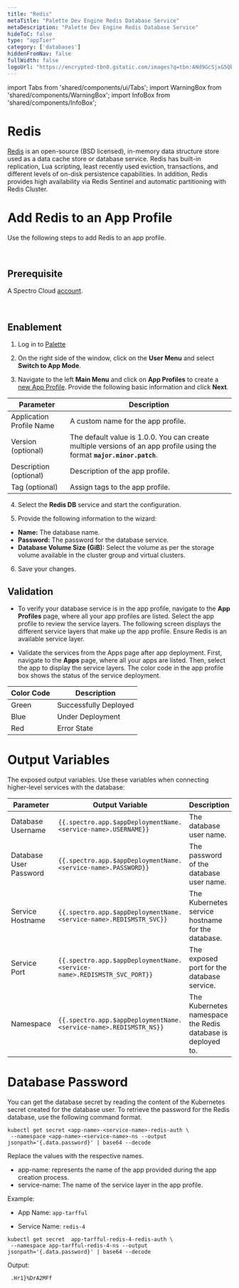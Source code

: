 ```yaml
---
title: "Redis"
metaTitle: "Palette Dev Engine Redis Database Service"
metaDescription: "Palette Dev Engine Redis Database Service"
hideToC: false
type: "appTier"
category: ['databases']
hiddenFromNav: false
fullWidth: false
logoUrl: "https://encrypted-tbn0.gstatic.com/images?q=tbn:ANd9GcSjxG5Qb38rX39m1M2p1W4t8H70OKpRY2breg&usqp=CAU"
---
```


import Tabs from 'shared/components/ui/Tabs';
import WarningBox from 'shared/components/WarningBox';
import InfoBox from 'shared/components/InfoBox';


# Redis

[Redis](https://redis.io/docs/about/) is an open-source (BSD licensed), in-memory data structure store used as a data cache store or database service. Redis has built-in replication, Lua scripting, least recently used eviction, transactions, and different levels of on-disk persistence capabilities. In addition, Redis provides high availability via Redis Sentinel and automatic partitioning with Redis Cluster.

# Add Redis to an App Profile

Use the following steps to add Redis to an app profile.

<br />

## Prerequisite

A Spectro Cloud [account](https://www.spectrocloud.com/get-started/).

<br />

## Enablement

1. Log in to [Palette](https://console.spectrocloud.com)


2. On the right side of the window, click on the **User Menu** and select **Switch to App Mode**.


3. Navigate to the left **Main Menu** and click on **App Profiles** to create a [new App Profile](/devx/app-profile/create-app-profile/). Provide the following basic information and click **Next**.

|         Parameter           | Description  |
|-----------------------------|-----------------|
|Application Profile Name | A custom name for the app profile.|
|Version (optional)       | The default value is 1.0.0. You can create multiple versions of an app profile using the format **`major.minor.patch`**.
|Description (optional)   | Description of the app profile. | 
|Tag (optional)           |  Assign tags to the app profile.|
 

4. Select the **Redis DB** service and start the configuration.
  

5. Provide the following information to the wizard:
  * **Name:** The database name.
  * **Password:** The password for the database service.
  * **Database Volume Size (GiB):** Select the volume as per the storage volume available in the cluster group and virtual clusters. 

6. Save your changes.
## Validation

* To verify your database service is in the app profile, navigate to the **App Profiles** page, where all your app profiles are listed. Select the app profile to review the service layers. The following screen displays the different service layers that make up the app profile. Ensure Redis is an available service layer.


* Validate the services from the Apps page after app deployment. First, navigate to the **Apps** page, where all your apps are listed. Then, select the app to display the service layers. The color code in the app profile box shows the status of the service deployment.

|**Color Code**| **Description**|
|--------------|--------------|
|Green| Successfully Deployed|
|Blue | Under Deployment|
|Red  | Error State|


# Output Variables

The exposed output variables. Use these variables when connecting higher-level services with the database:



| Parameter              | Output Variable                                                                     | Description                                     |
|------------------------|-------------------------------------------------------------------------------------|-------------------------------------------------|
| Database Username      | `{{.spectro.app.$appDeploymentName.<service-name>.USERNAME}}`              | The database user name.                         |
| Database User Password | `{{.spectro.app.$appDeploymentName.<service-name>.PASSWORD}}`              | The password of the database user name. |
| Service Hostname       | `{{.spectro.app.$appDeploymentName.<service-name>.REDISMSTR_SVC}}`      | The Kubernetes service hostname for the database.                |
| Service Port           | `{{.spectro.app.$appDeploymentName.<service-name>.REDISMSTR_SVC_PORT}}` | The exposed port for the database service.              |
| Namespace           | `{{.spectro.app.$appDeploymentName.<service-name>.REDISMSTR_NS}}` | The Kubernetes namespace the Redis database is deployed to.              |


# Database Password

You can get the database secret by reading the content of the Kubernetes secret created for the database user. To retrieve the password for the Redis database, use the following command format. 

```shell
kubectl get secret <app-name>-<service-name>-redis-auth \
 --namespace <app-name>-<service-name>-ns --output jsonpath='{.data.password}' | base64 --decode
```

Replace the values with the respective names.

  * app-name: represents the name of the app provided during the app creation process.
  * service-name: The name of the service layer in the app profile.

Example: 

- App Name: `app-tarfful`

- Service Name: `redis-4`


```shell
kubectl get secret  app-tarfful-redis-4-redis-auth \
 --namespace app-tarfful-redis-4-ns --output jsonpath='{.data.password}' | base64 --decode
```
Output:
```shell
 .Hr1}%DrA2MFf
```




